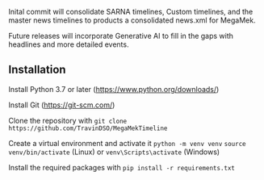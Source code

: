 Inital commit will consolidate SARNA timelines, Custom timelines, and the master news timelines to products a consolidated news.xml for MegaMek.

Future releases will incorporate Generative AI to fill in the gaps with headlines and more detailed events.


Installation
------------

Install Python 3.7 or later (https://www.python.org/downloads/)

Install Git (https://git-scm.com/)

Clone the repository with `git clone https://github.com/TravinDSO/MegaMekTimeline`

Create a virtual environment and activate it
    `python -m venv venv`
    `source venv/bin/activate` (Linux) or `venv\Scripts\activate` (Windows)
    
Install the required packages with `pip install -r requirements.txt`